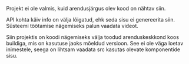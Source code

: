 Projekt ei ole valmis, kuid arendusjärgus olev kood on nähtav siin.

API kohta käiv info on välja lõigatud, ehk seda sisu ei genereerita siin.
Süsteemi töötamise nägemiseks palun vaadata videot.

Siin projektis on koodi nägemiseks välja toodud arenduskeskkond koos buildiga,
mis on kasutuse jaoks mõeldud versioon. See ei ole väga loetav inimestele,
seega on lihtsam vaadata src kasutas olevate komponentide sisu.
